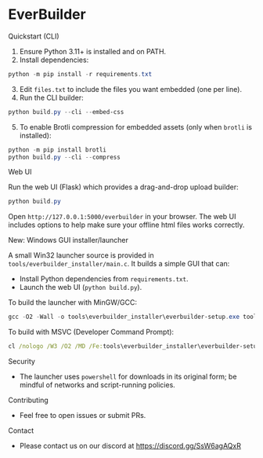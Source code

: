 EverBuilder
==================

Quickstart (CLI)

1. Ensure Python 3.11+ is installed and on PATH.
2. Install dependencies:

```powershell
python -m pip install -r requirements.txt
```

3. Edit `files.txt` to include the files you want embedded (one per line).
4. Run the CLI builder:

```powershell
python build.py --cli --embed-css
```

5. To enable Brotli compression for embedded assets (only when `brotli` is installed):

```powershell
python -m pip install brotli
python build.py --cli --compress
```

Web UI

Run the web UI (Flask) which provides a drag-and-drop upload builder:

```powershell
python build.py
```

Open `http://127.0.0.1:5000/everbuilder` in your browser. The web UI includes options to help make sure your offline html files works correctly.

New: Windows GUI installer/launcher

A small Win32 launcher source is provided in `tools/everbuilder_installer/main.c`. It builds a simple GUI that can:

- Install Python dependencies from `requirements.txt`.
- Launch the web UI (`python build.py`).

To build the launcher with MinGW/GCC:

```powershell
gcc -O2 -Wall -o tools\everbuilder_installer\everbuilder-setup.exe tools\everbuilder_installer\main.c
```

To build with MSVC (Developer Command Prompt):

```cmd
cl /nologo /W3 /O2 /MD /Fe:tools\everbuilder_installer\everbuilder-setup.exe tools\everbuilder_installer\main.c
```

Security

- The launcher uses `powershell` for downloads in its original form; be mindful of networks and script-running policies.

Contributing

- Feel free to open issues or submit PRs.

Contact

- Please contact us on our discord at https://discord.gg/SsW6agAQxR
